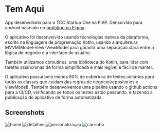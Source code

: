 # Tem Aqui
App desenvolvido para o TCC Startup One na FIAP. Densolvido para android baseado no [protótipo no Figma](https://www.figma.com/proto/OOkqI6NDgyqFmebSC9sTpi/FIAP?node-id=1-135&scaling=min-zoom&page-id=0%3A1&starting-point-node-id=1%3A135). 

O aplicativo foi desenvolvido usando tecnologias nativas da plataforma, escrito na linguagem de programação Kotlin, usando a arquitetura MVVM(Model-View-ViewModel para garantir uma separação clara entre a lógica de negócio e a interface do usuário.

Também utilizamos coroutines, uma biblioteca do Kotlin, para lidar com tarefas assíncronas de forma simplificada e mais legível e fácil de manter.

O aplicativo possui pelo menos 80% de cobertura de testes unitários para todas as classes que cuidam das regras de negócio(repositories e viewModel).
Também desenvolvemos uma pipeline usando o github actions para a CI/CD, verificando se todos os testes estão passando, e fazendo a publicação do aplicativo de forma automatizada.

## Screenshots
![home](images/Screenshot_home.png)
![detalhes](images/Screenshot_details.png)
![personalizaçao](images/Screenshot_personalization.png)
![carrinho](images/Screenshot_cart.png)
